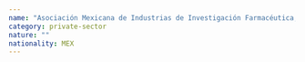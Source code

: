 ```yaml
---
name: "Asociación Mexicana de Industrias de Investigación Farmacéutica, A.C"
category: private-sector
nature: ""
nationality: MEX
---
```

